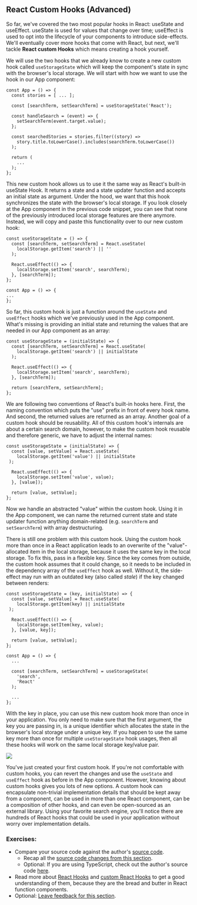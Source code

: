 ## React Custom Hooks (Advanced)

So far, we've covered the two most popular hooks in React: useState and useEffect. useState is used for values that change over time; useEffect is used to opt into the lifecycle of your components to introduce side-effects. We'll eventually cover more hooks that come with React, but next, we'll tackle **React custom Hooks** which means creating a hook yourself.

We will use the two hooks that we already know to create a new custom hook called `useStorageState` which will keep the component's state in sync with the browser's local storage. We will start with how we want to use the hook in our App component:

```javascript{4}
const App = () => {
  const stories = [ ... ];

  const [searchTerm, setSearchTerm] = useStorageState('React');

  const handleSearch = (event) => {
    setSearchTerm(event.target.value);
  };

  const searchedStories = stories.filter((story) =>
    story.title.toLowerCase().includes(searchTerm.toLowerCase())
  );

  return (
    ...
  );
};
```

This new custom hook allows us to use it the same way as React's built-in useState Hook. It returns a state and a state updater function and accepts an initial state as argument. Under the hood, we want that this hook synchronizes the state with the browser's local storage. If you look closely at the App component in the previous code snippet, you can see that none of the previously introduced local storage features are there anymore. Instead, we will copy and paste this functionality over to our new custom hook:

```javascript{1-9}
const useStorageState = () => {
  const [searchTerm, setSearchTerm] = React.useState(
    localStorage.getItem('search') || ''
  );

  React.useEffect(() => {
    localStorage.setItem('search', searchTerm);
  }, [searchTerm]);
};

const App = () => {
...
};
```

So far, this custom hook is just a function around the `useState` and `useEffect` hooks which we've previously used in the App component. What's missing is providing an initial state and returning the values that are needed in our App component as an array:

```javascript{1,3,10}
const useStorageState = (initialState) => {
  const [searchTerm, setSearchTerm] = React.useState(
    localStorage.getItem('search') || initialState
  );

  React.useEffect(() => {
    localStorage.setItem('search', searchTerm);
  }, [searchTerm]);

  return [searchTerm, setSearchTerm];
};
```

We are following two conventions of React's built-in hooks here. First, the naming convention which puts the "use" prefix in front of every hook name. And second, the returned values are returned as an array. Another goal of a custom hook should be reusability. All of this custom hook's internals are about a certain search domain, however, to make the custom hook reusable and therefore generic, we have to adjust the internal names:

```javascript{2-3,7-8,10}
const useStorageState = (initialState) => {
  const [value, setValue] = React.useState(
    localStorage.getItem('value') || initialState
 );

  React.useEffect(() => {
    localStorage.setItem('value', value);
  }, [value]);

  return [value, setValue];
};
```

Now we handle an abstracted "value" within the custom hook. Using it in the App component, we can name the returned current state and state updater function anything domain-related (e.g. `searchTerm` and `setSearchTerm`) with array destructuring.

There is still one problem with this custom hook. Using the custom hook more than once in a React application leads to an overwrite of the "value"-allocated item in the local storage, because it uses the same key in the local storage. To fix this, pass in a flexible key. Since the key comes from outside, the custom hook assumes that it could change, so it needs to be included in the dependency array of the `useEffect` hook as well. Without it, the side-effect may run with an outdated key (also called *stale*) if the key changed between renders:

```javascript{1,3,7-8,17}
const useStorageState = (key, initialState) => {
  const [value, setValue] = React.useState(
    localStorage.getItem(key) || initialState
 );

  React.useEffect(() => {
    localStorage.setItem(key, value);
  }, [value, key]);

  return [value, setValue];
};

const App = () => {
  ...

  const [searchTerm, setSearchTerm] = useStorageState(
    'search',
    'React'
  );

  ...
};
```

With the key in place, you can use this new custom hook more than once in your application. You only need to make sure that the first argument, the key you are passing in, is a unique identifier which allocates the state in the browser's local storage under a unique key. If you happen to use the same key more than once for multiple `useStorageState` hook usages, then all these hooks will work on the same local storage key/value pair.

![](images/use-storage-state.png)

You've just created your first custom hook. If you're not comfortable with custom hooks, you can revert the changes and use the `useState` and `useEffect` hook as before in the App component. However, knowing about custom hooks gives you lots of new options. A custom hook can encapsulate non-trivial implementation details that should be kept away from a component, can be used in more than one React component, can be a composition of other hooks, and can even be open-sourced as an external library. Using your favorite search engine, you'll notice there are hundreds of React hooks that could be used in your application without worry over implementation details.

### Exercises:

* Compare your source code against the author's [source code](https://bit.ly/3fcvkMp).
  * Recap all the [source code changes from this section](https://bit.ly/3UnqBr8).
  * Optional: If you are using TypeScript, check out the author's source code [here](https://bit.ly/3SD7dok).
* Read more about [React Hooks](https://www.robinwieruch.de/react-hooks/) and [custom React Hooks](https://www.robinwieruch.de/react-custom-hook/) to get a good understanding of them, because they are the bread and butter in React function components.
* Optional: [Leave feedback for this section](https://forms.gle/5seN1Rv3ZwXmWmDR9).